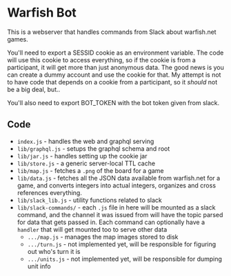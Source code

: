 Warfish Bot
===========

This is a webserver that handles commands from Slack about warfish.net games.

You'll need to export a SESSID cookie as an environment variable. The code will use this cookie to access everything, so if the cookie is from a participant, it will get more than just anonymous data. The good news is you can create a dummy account and use the cookie for that. My attempt is not to have code that depends on a cookie from a participant, so it *should* not be a big deal, but..

You'll also need to export BOT_TOKEN with the bot token given from slack.

Code
----

* `index.js` - handles the web and graphql serving
* `lib/graphql.js` - setups the graphql schema and root
* `lib/jar.js` - handles setting up the cookie jar
* `lib/store.js` - a generic server-local TTL cache
* `lib/map.js` - fetches a `.png` of the board for a game
* `lib/data.js` - fetches all the JSON data available from warfish.net for a game, and converts integers into actual integers, organizes and cross references everything. 
* `lib/slack_lib.js` - utility functions related to slack
* `lib/slack-commands/` - each `.js` file in here will be mounted as a slack command, and the channel it was issued from will have the topic parsed for data that gets passed in. Each command can optionally have a `handler` that will get mounted too to serve other data
  * `.../map.js` - manages the map images stored to disk
  * `.../turn.js` - not implemented yet, will be responsible for figuring out who's turn it is
  * `.../units.js` - not implemented yet, will be responsible for dumping unit info


